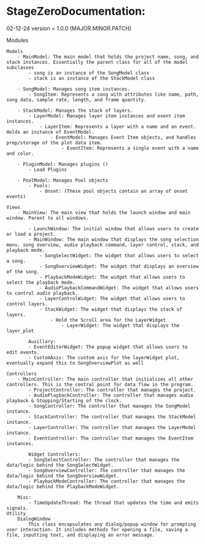 # StageZeroDocumentation:
02-12-24
version = 1.0.0
(MAJOR.MINOR.PATCH)


Modules

    Models
        - MainModel: The main model that holds the project name, song, and stack instances. Essentially the parent class for all of the model subclasses
            - song is an instance of the SongModel class
            - stack is an instance of the StackModel class

        - SongModel: Manages song item instances.
            - SongItem: Represents a song with attributes like name, path, song data, sample rate, length, and frame quantity.
       
        - StackModel: Manages the stack of layers.
            - LayerModel: Manages layer item instances and event item instances.
                - LayerItem: Represents a layer with a name and an event. Holds an instance of EventModel.
                    - EventModel: Manages Event Item objects, and handles prep/storage of the plot data item.
                        - EventItem: Represents a single event with a name and color.

        - PluginModel: Manages plugins ()
            - Load Plugins

        - PoolModel: Manages Pool objects
            - Pools:
                - Onset: (These pool objects contain an array of onset events)

    Views
        - MainView: The main view that holds the launch window and main window. Parent to all windows.      

            - LaunchWindow: The initial window that allows users to create or load a project.        
            - MainWindow: The main window that displays the song selection menu, song overview, audio playback command, layer control, stack, and playback mode.
                - SongSelectWidget: The widget that allows users to select a song.
                - SongOverviewWidget: The widget that displays an overview of the song.
                - PlaybackModeWidget: The widget that allows users to select the playback mode.
                - AudioPlaybackCommandWidget: The widget that allows users to control audio playback.
                - LayerControlWidget: The widget that allows users to control layers.
                - StackWidget: The widget that displays the stack of layers.
                    - Hold the Scroll area for the LayerWidget
                        - LayerWidget: The widget that displays the layer_plot
            
            Auxillary:
            - EventEditorWidget: The popup widget that allows users to edit events.
            - CustomAxis: The custom axis for the layerWidget plot, eventually expand this to SongOverviewPlot as well

    Controllers
        - MainController: The main controller that initializes all other controllers. This is the central point for data flow in the program. 
            - ProjectController: The controller that manages the project.
            - AudioPlaybackController: The controller that manages audio playback & Stopping/Starting of the clock.
            - SongController: The controller that manages the SongModel instance.
            - StackController: The controller that manages the StackModel instance.
            - LayerController: The controller that manages the LayerModel instance.
            - EventController: The controller that manages the EventItem instances.

            Widget Controllers:
            - SongSelectController: The controller that manages the data/logic behind the SongSelectWidget.
            - SongOverviewController: The controller that manages the data/logic behind the SongOverviewWidget.
            - PlaybackModeController: The controller that manages the data/logic behind the PlaybackModeWidget.

        Misc:
            - TimeUpdateThread: The thread that updates the time and emits signals. 
    Utility
        DialogWindow
            This class encapsulates any dialog/popup window for prompting user interaction. It includes methods for opening a file, saving a file, inputting text, and displaying an error message.
